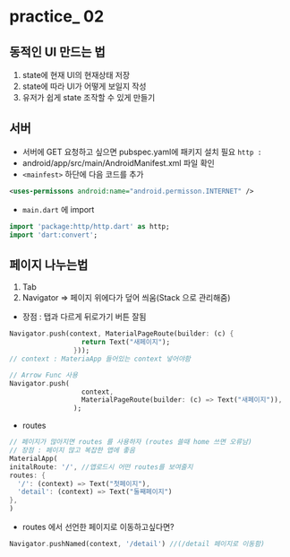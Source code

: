 # practice_ 02
## 동적인 UI 만드는 법
1. state에 현재 UI의 현재상태 저장
2. state에 따라 UI가 어떻게 보일지 작성
3. 유저가 쉽게 state 조작할 수 있게 만들기

## 서버
- 서버에 GET 요청하고 싶으면 pubspec.yaml에 패키지 설치 필요 `http :`
- android/app/src/main/AndroidManifest.xml 파일 확인
- `<mainfest>` 하단에 다음 코드를 추가
```xml
<uses-permissons android:name="android.permisson.INTERNET" />
```
- `main.dart` 에 import 
```dart
import 'package:http/http.dart' as http;
import 'dart:convert';
```

## 페이지 나누는법
1. Tab
2. Navigator => 페이지 위에다가 덮어 씌움(Stack 으로 관리해줌)
- 장점 : 탭과 다르게 뒤로가기 버튼 잘됨
```dart
Navigator.push(context, MaterialPageRoute(builder: (c) {
                  return Text("새페이지");
                }));
// context : MateriaApp 들어있는 context 넣어야함

// Arrow Func 사용
Navigator.push(
                  context,
                  MaterialPageRoute(builder: (c) => Text("새페이지")),
                );
```
- routes
```dart
// 페이지가 많아지면 routes 를 사용하자 (routes 쓸때 home 쓰면 오류남)
// 장점 : 페이지 많고 복잡한 앱에 좋음
MaterialApp(
initalRoute: '/', //앱로드시 어떤 routes를 보여줄지
routes: {
  '/': (context) => Text("첫페이지"),
  'detail': (context) => Text("둘째페이지")
},
)

```
- routes 에서 선언한 페이지로 이동하고싶다면?
```dart
Navigator.pushNamed(context, '/detail') //(/detail 페이지로 이동함)
```
